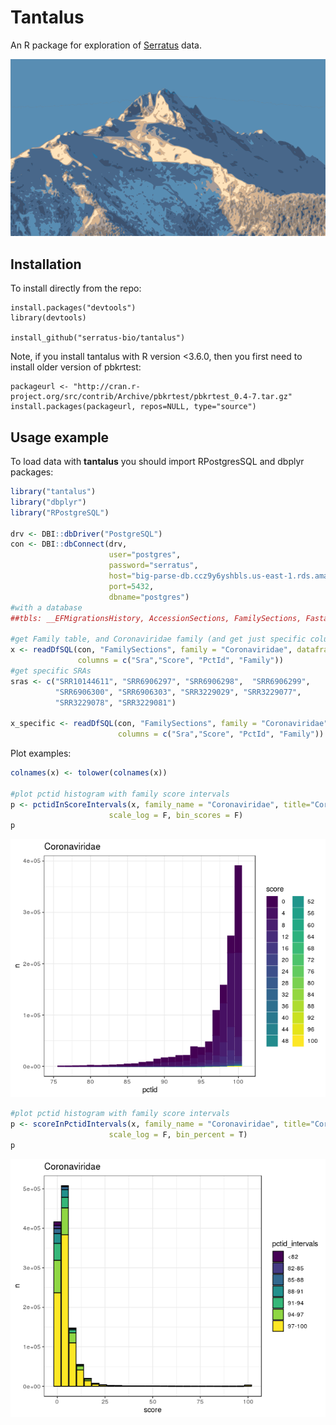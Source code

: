 # Tantalus

An R package for exploration of [Serratus](https://github.com/ababaian/serratus) data.

![Tantalus Mountain in Squamish, BC. Canada](img/tantalus.png)

## Installation
To install directly from the repo:

```
install.packages("devtools")
library(devtools)

install_github("serratus-bio/tantalus")
```

Note, if you install tantalus with R version <3.6.0, then you first need to install older version of pbkrtest:

```
packageurl <- "http://cran.r-project.org/src/contrib/Archive/pbkrtest/pbkrtest_0.4-7.tar.gz"
install.packages(packageurl, repos=NULL, type="source")
```

## Usage example

To load data with **tantalus** you should import RPostgresSQL and dbplyr packages:

```R
library("tantalus")
library("dbplyr")
library("RPostgreSQL") 

drv <- DBI::dbDriver("PostgreSQL")
con <- DBI::dbConnect(drv, 
                      user="postgres", 
                      password="serratus",
                      host="big-parse-db.ccz9y6yshbls.us-east-1.rds.amazonaws.com", 
                      port=5432, 
                      dbname="postgres")
#with a database
##tbls: __EFMigrationsHistory, AccessionSections, FamilySections, FastaSections, Runs

#get Family table, and Coronaviridae family (and get just specific columns)
x <- readDfSQL(con, "FamilySections", family = "Coronaviridae", dataframe = T, 
               columns = c("Sra","Score", "PctId", "Family"))
#get specific SRAs
sras <- c("SRR10144611", "SRR6906297", "SRR6906298",  "SRR6906299", 
          "SRR6906300", "SRR6906303", "SRR3229029", "SRR3229077", 
          "SRR3229078", "SRR3229081")

x_specific <- readDfSQL(con, "FamilySections", family = "Coronaviridae", sras = sras, dataframe = T, 
                        columns = c("Sra","Score", "PctId", "Family"))
```

Plot examples:

```R
colnames(x) <- tolower(colnames(x))

#plot pctid histogram with family score intervals
p <- pctidInScoreIntervals(x, family_name = "Coronaviridae", title="Coronaviridae",
                      scale_log = F, bin_scores = F)
p
```

![](img/new_img_1.png)

```R
#plot pctid histogram with family score intervals
p <- scoreInPctidIntervals(x, family_name = "Coronaviridae", title="Coronaviridae",
                      scale_log = F, bin_percent = T)
p
```

![](img/new_img_2.png)